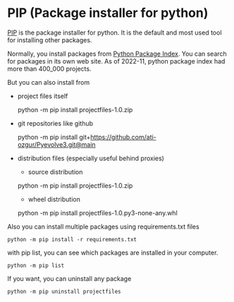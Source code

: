 # PIP (Package installer for python)


[PIP](https://pip.pypa.io/en/stable/) is the package installer for python.
It is the default and most used tool for installing other packages.

Normally, you install packages from [Python Package Index](https://pypi.org/).
You can search for packages in its own web site.
As of 2022-11, python package index had more than 400_000 projects.


But you can also install from



- project files itself
	
	python -m pip install projectfiles-1.0.zip

- git repositories like github

	python -m pip install git+https://github.com/ati-ozgur/Pyevolve3.git@main

- distribution files (especially useful behind proxies)
	
	- source distribution 

	python -m pip install projectfiles-1.0.zip

	- wheel distribution 	

	python -m pip install projectfiles-1.0.py3-none-any.whl

Also you can install multiple packages using requirements.txt files

	python -m pip install -r requirements.txt


with pip list, you can see which packages are installed in your computer.

	python -m pip list

If you want, you can uninstall any package


	python -m pip uninstall projectfiles